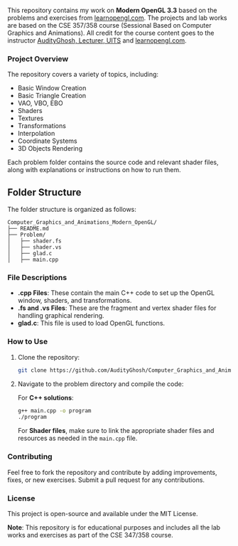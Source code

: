 This repository contains my work on **Modern OpenGL 3.3** based on the problems and exercises from [learnopengl.com](https://learnopengl.com/). The projects and lab works are based on the CSE 357/358 course (Sessional Based on Computer Graphics and Animations). All credit for the course content goes to the instructor [AudityGhosh, Lecturer, UITS](https://uits.edu.bd) and [learnopengl.com](https://learnopengl.com/).

### Project Overview

The repository covers a variety of topics, including:

- Basic Window Creation
- Basic Triangle Creation
- VAO, VBO, EBO
- Shaders
- Textures
- Transformations
- Interpolation
- Coordinate Systems
- 3D Objects Rendering

Each problem folder contains the source code and relevant shader files, along with explanations or instructions on how to run them.

## Folder Structure

The folder structure is organized as follows:

```
Computer_Graphics_and_Animations_Modern_OpenGL/
├── README.md
├── Problem/
│   ├── shader.fs
│   ├── shader.vs
│   ├── glad.c
│   ├── main.cpp
```

### File Descriptions

- **.cpp Files**: These contain the main C++ code to set up the OpenGL window, shaders, and transformations.
- **.fs and .vs Files**: These are the fragment and vertex shader files for handling graphical rendering.
- **glad.c**: This file is used to load OpenGL functions.


### How to Use

1. Clone the repository:

    ```bash
    git clone https://github.com/AudityGhosh/Computer_Graphics_and_Animations_Modern_OpenGL.git
    ```

2. Navigate to the problem directory and compile the code:

    For **C++ solutions**:

    ```bash
    g++ main.cpp -o program
    ./program
    ```

    For **Shader files**, make sure to link the appropriate shader files and resources as needed in the `main.cpp` file.

### Contributing

Feel free to fork the repository and contribute by adding improvements, fixes, or new exercises. Submit a pull request for any contributions.

### License

This project is open-source and available under the MIT License.


**Note**: This repository is for educational purposes and includes all the lab works and exercises as part of the CSE 347/358 course.

